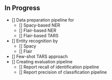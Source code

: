 ## In Progress
- [] Data preparation pipeline for
    - [] Spacy-based NER
    - [] Flair-based NER
    - [] Flair-based TARS
- [] Entity recognition by
    - [] Spacy
    - [] Flair
- [] Few-shot TARS approach
- [] Creating evaluation pipeline
    - [] Report recall of identification pipeline
    - [] Report precision of classification pipeline